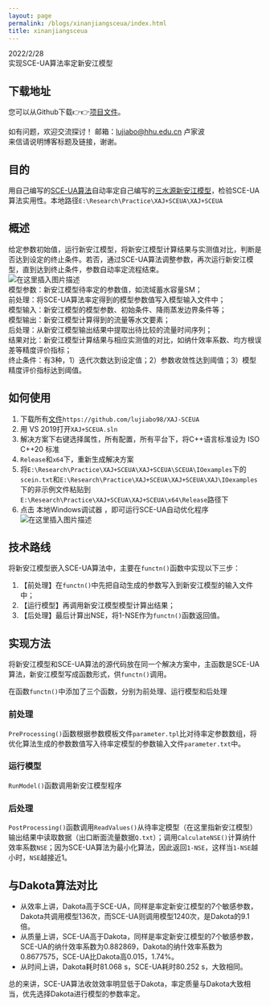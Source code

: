```yaml
---
layout: page
permalink: /blogs/xinanjiangsceua/index.html
title: xinanjiangsceua
---
```







2022/2/28  
 实现SCE-UA算法率定新安江模型


## 下载地址


您可以从Github下载👉👉[项目文件](https://github.com/lujiabo98/XAJ-SCEUA)。


如有问题，欢迎交流探讨！ 邮箱：lujiabo@hhu.edu.cn 卢家波  
 来信请说明博客标题及链接，谢谢。


## 目的


用自己编写的[SCE-UA算法](https://blog.csdn.net/weixin_43012724/article/details/121862991)自动率定自己编写的[三水源新安江模型](https://blog.csdn.net/weixin_43012724/article/details/127096422)，检验SCE-UA算法实用性。本地路径`E:\Research\Practice\XAJ+SCEUA\XAJ+SCEUA`


## 概述


给定参数初始值，运行新安江模型，将新安江模型计算结果与实测值对比，判断是否达到设定的终止条件。若否，通过SCE-UA算法调整参数，再次运行新安江模型，直到达到终止条件，参数自动率定流程结束。  
 ![在这里插入图片描述](https://img-blog.csdnimg.cn/9fc06986022749a385695f97be35f677.png#pic_center)  
 模型参数：新安江模型待率定的参数值，如流域蓄水容量SM；  
 前处理：将SCE-UA算法率定得到的模型参数值写入模型输入文件中；  
 模型输入：新安江模型的模型参数、初始条件、降雨蒸发边界条件等；  
 模型输出：新安江模型计算得到的流量等水文要素；  
 后处理：从新安江模型输出结果中提取出待比较的流量时间序列；  
 结果对比：新安江模型计算结果与相应实测值的对比，如纳什效率系数、均方根误差等精度评价指标；  
 终止条件：有3种，1）迭代次数达到设定值；2）参数收敛性达到阈值；3）模型精度评价指标达到阈值。


## 如何使用


1. 下载所有[文件](https://github.com/lujiabo98/XAJ-SCEUA)`https://github.com/lujiabo98/XAJ-SCEUA`
2. 用 VS 2019打开`XAJ+SCEUA.sln`
3. 解决方案下右键选择属性，所有配置，所有平台下，将C++语言标准设为 ISO C++20 标准
4. `Release`和`x64`下，重新生成解决方案
5. 将`E:\Research\Practice\XAJ+SCEUA\XAJ+SCEUA\SCEUA\IOexamples`下的`scein.txt`和`E:\Research\Practice\XAJ+SCEUA\XAJ+SCEUA\XAJ\IOexamples`下的非示例文件粘贴到`E:\Research\Practice\XAJ+SCEUA\XAJ+SCEUA\x64\Release`路径下
6. 点击 本地Windows调试器 ，即可运行SCE-UA自动优化程序  
 ![在这里插入图片描述](https://img-blog.csdnimg.cn/aa35655bbef241cb9370a5f142fed68e.png?x-oss-process=image/watermark,type_d3F5LXplbmhlaQ,shadow_50,text_Q1NETiBA6LWW5Lqm5peg,size_20,color_FFFFFF,t_70,g_se,x_16#pic_center)


## 技术路线


将新安江模型嵌入SCE-UA算法中，主要在`functn()`函数中实现以下三步：


1. 【前处理】在`functn()`中先把自动生成的参数写入到新安江模型的输入文件中；
2. 【运行模型】再调用新安江模型模型计算出结果；
3. 【后处理】最后计算出NSE，将1-NSE作为`functn()`函数返回值。


## 实现方法


将新安江模型和SCE-UA算法的源代码放在同一个解决方案中，主函数是SCE-UA算法，新安江模型写成函数形式，供`functn()`调用。


在函数`functn()`中添加了三个函数，分别为前处理、运行模型和后处理


### 前处理


`PreProcessing()`函数根据参数模板文件`parameter.tpl`比对待率定参数数组，将优化算法生成的参数数值写入待率定模型的参数输入文件`parameter.txt`中。


### 运行模型


`RunModel()`函数调用新安江模型程序


### 后处理


`PostProcessing()`函数调用`ReadValues()`从待率定模型（在这里指新安江模型）输出结果中读取数据（出口断面流量数据`Q.txt`）；调用`CalculateNSE()`计算纳什效率系数`NSE`；因为SCE-UA算法为最小化算法，因此返回`1-NSE`，这样当`1-NSE`越小时，`NSE`越接近1。


## 与Dakota算法对比


* 从效率上讲，Dakota高于SCE-UA，同样是率定新安江模型的7个敏感参数，Dakota共调用模型136次，而SCE-UA则调用模型1240次，是Dakota的9.1倍。
* 从质量上讲，SCE-UA高于Dakota，同样是率定新安江模型的7个敏感参数，SCE-UA的纳什效率系数为0.882869，Dakota的纳什效率系数为0.8677575，SCE-UA比Dakota高0.015，1.74%。
* 从时间上讲，Dakota耗时81.068 s，SCE-UA耗时80.252 s，大致相同。


总的来讲，SCE-UA算法收敛效率明显低于Dakota，率定质量与Dakota大致相当，优先选择Dakota进行模型的参数率定。





